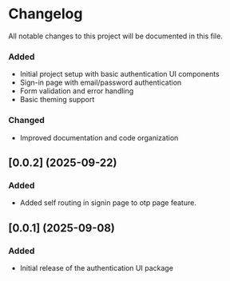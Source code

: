# Changelog

All notable changes to this project will be documented in this file.

### Added
- Initial project setup with basic authentication UI components
- Sign-in page with email/password authentication
- Form validation and error handling
- Basic theming support

### Changed
- Improved documentation and code organization

## [0.0.2] (2025-09-22)

### Added
- Added self routing in signin page to otp page feature.

## [0.0.1] (2025-09-08)

### Added
- Initial release of the authentication UI package